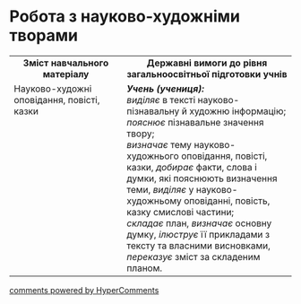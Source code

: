 <div id="hypercomments_widget" class="js-hypercomments-widget invisible"></div>

# Робота з науково-художніми творами

<table>
  <tr>
    <td width="40%" align="center"><b>Зміст навчального матеріалу<b></td>
    <td width="60%" align="center"><b>Державні вимоги до рівня загальноосвітньої підготовки учнів</b></td>
  </tr>
  <tr>
    <td width="40%" style="vertical-align:top !important;">
Науково-художні оповідання, повісті, казки</td>
    <td width="60%" style="vertical-align:top !important;">
<i><b>Учень (учениця):</b></i><br>
<i>виділяє</i> в тексті науково-пізнавальну й художню інформацію;<br> <i>пояснює</i> пізнавальне значення твору;<br>
<i>визначає</i> тему науково-художнього оповідання, повісті, казки, <i>добирає</i> факти, слова і думки, які пояснюють визначення теми, <i> виділяє</i> у науково-художньому оповіданні, повість, казку смислові частини; <br>
<i>складає</i> план, <i>визначає</i> основну думку, <i>ілюструє</i> її прикладами з тексту та власними висновками, <i>переказує</i> зміст за складеним планом.
</td>
  </tr>
</table>

<div class="js-hypercomments-container">
<a href="http://hypercomments.com" class="hc-link" title="comments widget">comments powered by HyperComments</a>
</div>